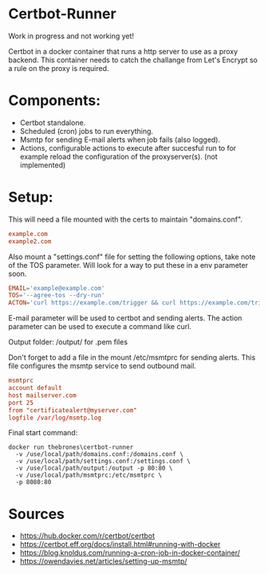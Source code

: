 # Certbot-Runner
Work in progress and not working yet!

Certbot in a docker container that runs a http server to use as a proxy backend. 
This container needs to catch the challange from Let's Encrypt so a rule on the proxy is required. 

# Components:
  - Certbot standalone.
  - Scheduled (cron) jobs to run everything.
  - Msmtp for sending E-mail alerts when job fails (also logged).
  - Actions, configurable actions to execute after succesful run to for example reload the configuration of the proxyserver(s). (not implemented)


# Setup:
This will need a file mounted with the certs to maintain "domains.conf".
```domains.conf
example.com
example2.com
```

Also mount a "settings.conf" file for setting the following options, take note of the TOS parameter. 
Will look for a way to put these in a env parameter soon.
```settings.conf
EMAIL='example@example.com'
TOS='--agree-tos --dry-run'
ACTON='curl https://example.com/trigger && curl https://example.com/trigger '
```
E-mail parameter will be used to certbot and sending alerts.
The action parameter can be used to execute a command like curl. 

Output folder: /output/ for .pem files

Don't forget to add a file in the mount /etc/msmtprc for sending alerts. 
This file configures the msmtp service to send outbound mail.
```conf
msmtprc
account default
host mailserver.com
port 25
from "certificatealert@myserver.com"
logfile /var/log/msmtp.log
```

Final start command:
```start
docker run thebrones\certbot-runner
  -v /use/local/path/domains.conf:/domains.conf \
  -v /use/local/path/settings.conf:/settings.conf \
  -v /use/local/path/output:/output -p 80:80 \
  -v /use/local/path/msmtprc:/etc/msmtprc \
  -p 8080:80
```

# Sources
  - https://hub.docker.com/r/certbot/certbot 
  - https://certbot.eff.org/docs/install.html#running-with-docker 
  - https://blog.knoldus.com/running-a-cron-job-in-docker-container/ 
  - https://owendavies.net/articles/setting-up-msmtp/